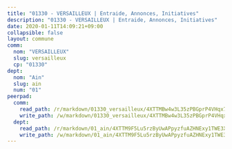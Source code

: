 ```yaml
---
title: "01330 - VERSAILLEUX | Entraide, Annonces, Initiatives"
description: "01330 - VERSAILLEUX | Entraide, Annonces, Initiatives"
date: 2020-01-11T14:09:21+09:00
collapsible: false
layout: commune
comm:
  nom: "VERSAILLEUX"
  slug: versailleux
  cp: "01330"
dept:
  nom: "Ain"
  slug: ain
  num: "01"
peerpad:
  comm:
    read_path: /r/markdown/01330_versailleux/4XTTMBw4w3L35zPBGprP4VHqx72z8kFKhabHv2BWjLZbF1RHL
    write_path: /w/markdown/01330_versailleux/4XTTMBw4w3L35zPBGprP4VHqx72z8kFKhabHv2BWjLZbF1RHL-K3TgTcb7g6KrCJCeV6pwgJh9zuV3TUeK4U8YDJw2kmmJJDYDtizFTfC9szYK3YcVdkqA3Dfk4pz3fem1yF5or4UypaE8hji8rz5zWt46jzvVRM75ctcntSDNRwA1nsuSdSn2xiT4
  dept:
    read_path: /r/markdown/01_ain/4XTTM9F5Lu5rzByUwAPpyzfuAZHNExy1TWE3X3wiTrPFfiAJr
    write_path: /w/markdown/01_ain/4XTTM9F5Lu5rzByUwAPpyzfuAZHNExy1TWE3X3wiTrPFfiAJr-K3TgUnxzeFoJA4CB58vXNvKXURJneTNZHUsypAQGicGiZu7AS2sPbjspGpj7s3MmMv58YhkLaSUMQMHaiKAfoMv6wF36Urxbqqh8MmnXpnKkbVhnAishABEkMRAiyAt8GGJ1Jer2
---
```


